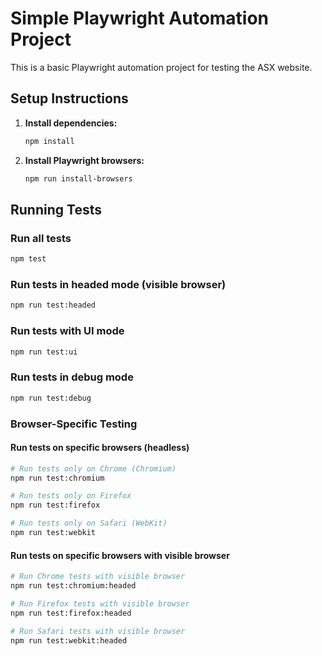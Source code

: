 # Simple Playwright Automation Project

This is a basic Playwright automation project for testing the ASX website.


## Setup Instructions

1. **Install dependencies:**
   ```bash
   npm install
   ```

2. **Install Playwright browsers:**
   ```bash
   npm run install-browsers
   ```

## Running Tests

### Run all tests
```bash
npm test
```

### Run tests in headed mode (visible browser)
```bash
npm run test:headed
```

### Run tests with UI mode
```bash
npm run test:ui
```

### Run tests in debug mode
```bash
npm run test:debug
```

### Browser-Specific Testing

#### Run tests on specific browsers (headless)
```bash
# Run tests only on Chrome (Chromium)
npm run test:chromium

# Run tests only on Firefox
npm run test:firefox

# Run tests only on Safari (WebKit)
npm run test:webkit
```

#### Run tests on specific browsers with visible browser
```bash
# Run Chrome tests with visible browser
npm run test:chromium:headed

# Run Firefox tests with visible browser
npm run test:firefox:headed

# Run Safari tests with visible browser
npm run test:webkit:headed
```
